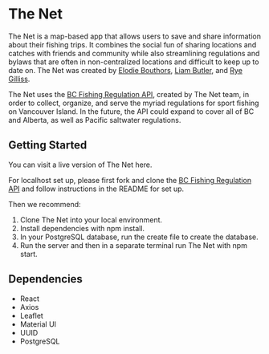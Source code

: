 # The Net

The Net is a map-based app that allows users to save and share information about their fishing trips. It combines the social fun of sharing locations and catches with friends and community while also streamlining regulations and bylaws that are often in non-centralized locations and difficult to keep up to date on. The Net was created by [Elodie Bouthors](https://github.com/elodiebhs), [Liam Butler](https://github.com/brjl), and [Rye Gilliss](https://github.com/RGilliss).

The Net uses the [BC Fishing Regulation API](https://github.com/brjl/bc-fishing-regs-api), created by The Net team, in order to collect, organize, and serve the myriad regulations for sport fishing on Vancouver Island. In the future, the API could expand to cover all of BC and Alberta, as well as Pacific saltwater regulations. 

## Getting Started

You can visit a live version of The Net here.

For localhost set up, please first fork and clone the [BC Fishing Regulation API](https://github.com/brjl/bc-fishing-regs-api) and follow instructions in the README for set up. 

Then we recommend:

1. Clone The Net into your local environment.
2. Install dependencies with npm install.
3. In your PostgreSQL database, run the create file to create the database. 
4. Run the server and then in a separate terminal run The Net with npm start.

## Dependencies

- React
- Axios
- Leaflet
- Material UI
- UUID
- PostgreSQL
